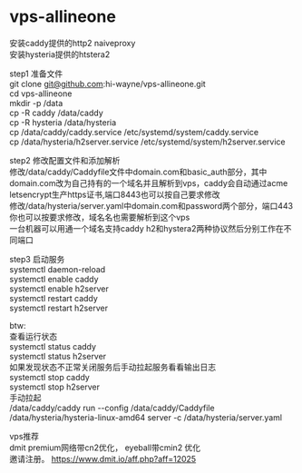 # vps-allineone
安装caddy提供的http2 naiveproxy   
安装hysteria提供的htstera2   


step1 准备文件  
git clone git@github.com:hi-wayne/vps-allineone.git  
cd vps-allineone  
mkdir -p /data  
cp -R caddy /data/caddy  
cp -R hysteria /data/hysteria  
cp /data/caddy/caddy.service /etc/systemd/system/caddy.service  
cp /data/hysteria/h2server.service /etc/systemd/system/h2server.service  


step2 修改配置文件和添加解析    
修改/data/caddy/Caddyfile文件中domain.com和basic_auth部分，其中domain.com改为自己持有的一个域名并且解析到vps，caddy会自动通过acme letsencrypt生产https证书,端口8443也可以按自己要求修改  
修改/data/hysteria/server.yaml中domain.com和password两个部分，端口443你也可以按要求修改，域名名也需要解析到这个vps  
一台机器可以用通一个域名支持caddy h2和hystera2两种协议然后分别工作在不同端口   


step3 启动服务   
systemctl daemon-reload   
systemctl enable caddy   
systemctl enable h2server    
systemctl restart caddy   
systemctl restart h2server   


btw:     
查看运行状态   
systemctl status caddy   
systemctl status h2server    
如果发现状态不正常关闭服务后手动拉起服务看看输出日志   
systemctl stop caddy   
systemctl stop h2server    
手动拉起   
/data/caddy/caddy run --config /data/caddy/Caddyfile  
/data/hysteria/hysteria-linux-amd64 server -c /data/hysteria/server.yaml  

vps推荐  
dmit premium网络带cn2优化， eyeball带cmin2 优化  
邀请注册。
https://www.dmit.io/aff.php?aff=12025 


